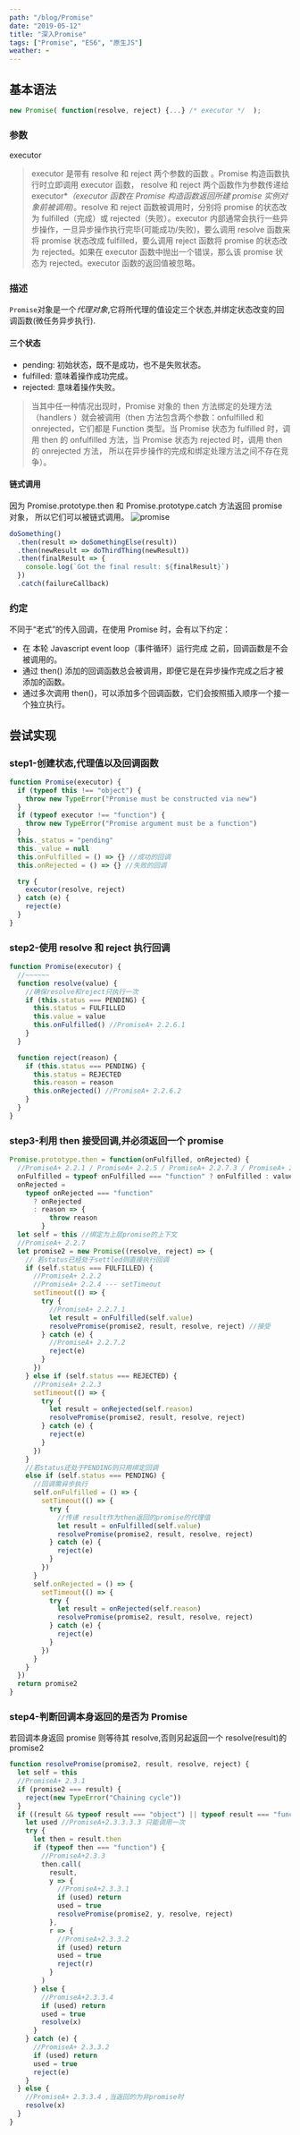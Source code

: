 ```yaml
---
path: "/blog/Promise"
date: "2019-05-12"
title: "深入Promise"
tags: ["Promise", "ES6", "原生JS"]
weather: ☔
---
```


## 基本语法

```js
new Promise( function(resolve, reject) {...} /* executor */  );
```

### 参数

executor

> executor 是带有 resolve 和 reject 两个参数的函数 。Promise 构造函数执行时立即调用 executor 函数， resolve 和 reject 两个函数作为参数传递给 executor\*_（executor 函数在 Promise 构造函数返回所建 promise 实例对象前被调用)_。resolve 和 reject 函数被调用时，分别将 promise 的状态改为 fulfilled（完成）或 rejected（失败）。executor 内部通常会执行一些异步操作，一旦异步操作执行完毕(可能成功/失败)，要么调用 resolve 函数来将 promise 状态改成 fulfilled，要么调用 reject 函数将 promise 的状态改为 rejected。如果在 executor 函数中抛出一个错误，那么该 promise 状态为 rejected。executor 函数的返回值被忽略。

### 描述

`Promise`对象是一个*代理对象*,它将所代理的值设定三个状态,并绑定状态改变的回调函数(微任务异步执行).

#### 三个状态

- pending: 初始状态，既不是成功，也不是失败状态。
- fulfilled: 意味着操作成功完成。
- rejected: 意味着操作失败。

> 当其中任一种情况出现时，Promise 对象的 then 方法绑定的处理方法（handlers ）就会被调用（then 方法包含两个参数：onfulfilled 和 onrejected，它们都是 Function 类型。当 Promise 状态为 fulfilled 时，调用 then 的 onfulfilled 方法，当 Promise 状态为 rejected 时，调用 then 的 onrejected 方法， 所以在异步操作的完成和绑定处理方法之间不存在竞争）。

#### 链式调用

因为 Promise.prototype.then 和 Promise.prototype.catch 方法返回 promise 对象， 所以它们可以被链式调用。
![promise](https://mdn.mozillademos.org/files/8633/promises.png)

```js
doSomething()
  .then(result => doSomethingElse(result))
  .then(newResult => doThirdThing(newResult))
  .then(finalResult => {
    console.log(`Got the final result: ${finalResult}`)
  })
  .catch(failureCallback)
```

### 约定

不同于“老式”的传入回调，在使用 Promise 时，会有以下约定：

- 在 本轮 Javascript event loop（事件循环）运行完成 之前，回调函数是不会被调用的。
- 通过 then() 添加的回调函数总会被调用，即便它是在异步操作完成之后才被添加的函数。
- 通过多次调用 then()，可以添加多个回调函数，它们会按照插入顺序一个接一个独立执行。

## 尝试实现

### step1-创建状态,代理值以及回调函数

```js
function Promise(executor) {
  if (typeof this !== "object") {
    throw new TypeError("Promise must be constructed via new")
  }
  if (typeof executor !== "function") {
    throw new TypeError("Promise argument must be a function")
  }
  this._status = "pending"
  this._value = null
  this.onFulfilled = () => {} //成功的回调
  this.onRejected = () => {} //失败的回调

  try {
    executor(resolve, reject)
  } catch (e) {
    reject(e)
  }
}
```

### step2-使用 resolve 和 reject 执行回调

```js
function Promise(executor) {
  //~~~~~~
  function resolve(value) {
    //确保resolve和reject只执行一次
    if (this.status === PENDING) {
      this.status = FULFILLED
      this.value = value
      this.onFulfilled() //PromiseA+ 2.2.6.1
    }
  }

  function reject(reason) {
    if (this.status === PENDING) {
      this.status = REJECTED
      this.reason = reason
      this.onRejected() //PromiseA+ 2.2.6.2
    }
  }
}
```

### step3-利用 then 接受回调,并必须返回一个 promise

```js
Promise.prototype.then = function(onFulfilled, onRejected) {
  //PromiseA+ 2.2.1 / PromiseA+ 2.2.5 / PromiseA+ 2.2.7.3 / PromiseA+ 2.2.7.4
  onFulfilled = typeof onFulfilled === "function" ? onFulfilled : value => value
  onRejected =
    typeof onRejected === "function"
      ? onRejected
      : reason => {
          throw reason
        }
  let self = this //绑定为上层promise的上下文
  //PromiseA+ 2.2.7
  let promise2 = new Promise((resolve, reject) => {
    // 若status已经处于settled则直接执行回调
    if (self.status === FULFILLED) {
      //PromiseA+ 2.2.2
      //PromiseA+ 2.2.4 --- setTimeout
      setTimeout(() => {
        try {
          //PromiseA+ 2.2.7.1
          let result = onFulfilled(self.value)
          resolvePromise(promise2, result, resolve, reject) //接受
        } catch (e) {
          //PromiseA+ 2.2.7.2
          reject(e)
        }
      })
    } else if (self.status === REJECTED) {
      //PromiseA+ 2.2.3
      setTimeout(() => {
        try {
          let result = onRejected(self.reason)
          resolvePromise(promise2, result, resolve, reject)
        } catch (e) {
          reject(e)
        }
      })
    }
    //若status还处于PENDING则只用绑定回调
    else if (self.status === PENDING) {
      //回调需异步执行
      self.onFulfilled = () => {
        setTimeout(() => {
          try {
            //传递 result作为then返回的promise的代理值
            let result = onFulfilled(self.value)
            resolvePromise(promise2, result, resolve, reject)
          } catch (e) {
            reject(e)
          }
        })
      }
      self.onRejected = () => {
        setTimeout(() => {
          try {
            let result = onRejected(self.reason)
            resolvePromise(promise2, result, resolve, reject)
          } catch (e) {
            reject(e)
          }
        })
      }
    }
  })
  return promise2
}
```

### step4-判断回调本身返回的是否为 Promise

若回调本身返回 promise 则等待其 resolve,否则另起返回一个 resolve(result)的 promise2

```js
function resolvePromise(promise2, result, resolve, reject) {
  let self = this
  //PromiseA+ 2.3.1
  if (promise2 === result) {
    reject(new TypeError("Chaining cycle"))
  }
  if ((result && typeof result === "object") || typeof result === "function") {
    let used //PromiseA+2.3.3.3.3 只能调用一次
    try {
      let then = result.then
      if (typeof then === "function") {
        //PromiseA+2.3.3
        then.call(
          result,
          y => {
            //PromiseA+2.3.3.1
            if (used) return
            used = true
            resolvePromise(promise2, y, resolve, reject)
          },
          r => {
            //PromiseA+2.3.3.2
            if (used) return
            used = true
            reject(r)
          }
        )
      } else {
        //PromiseA+2.3.3.4
        if (used) return
        used = true
        resolve(x)
      }
    } catch (e) {
      //PromiseA+ 2.3.3.2
      if (used) return
      used = true
      reject(e)
    }
  } else {
    //PromiseA+ 2.3.3.4 ,当返回的为非promise时
    resolve(x)
  }
}
```
